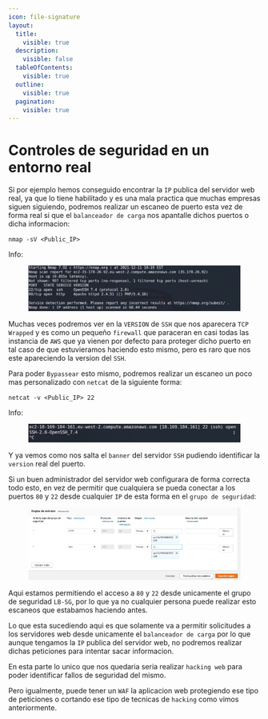 ```yaml
---
icon: file-signature
layout:
  title:
    visible: true
  description:
    visible: false
  tableOfContents:
    visible: true
  outline:
    visible: true
  pagination:
    visible: true
---
```


# Controles de seguridad en un entorno real

Si por ejemplo hemos conseguido encontrar la `IP` publica del servidor web real, ya que lo tiene habilitado y es una mala practica que muchas empresas siguen siguiendo, podremos realizar un escaneo de puerto esta vez de forma real si que el `balanceador de carga` nos apantalle dichos puertos o dicha informacion:

```shell
nmap -sV <Public_IP>
```

Info:

<figure><img src="../../.gitbook/assets/image (74).png" alt=""><figcaption></figcaption></figure>

Muchas veces podremos ver en la `VERSION` de `SSH` que nos aparecera `TCP Wrapped` y es como un pequeño `firewall` que paraceran en casi todas las instancia de `AWS` que ya vienen por defecto para proteger dicho puerto en tal caso de que estuvieramos haciendo esto mismo, pero es raro que nos este apareciendo la version del `SSH`.

Para poder `Bypassear` esto mismo, podremos realizar un escaneo un poco mas personalizado con `netcat` de la siguiente forma:

```shell
netcat -v <Public_IP> 22
```

Info:

<figure><img src="../../.gitbook/assets/image (75).png" alt=""><figcaption></figcaption></figure>

Y ya vemos como nos salta el `banner` del servidor `SSH` pudiendo identificar la `version` real del puerto.

Si un buen administrador del servidor web configurara de forma correcta todo esto, en vez de permitir que cualquiera se pueda conectar a los puertos `80` y `22` desde cualquier `IP` de esta forma en el `grupo de seguridad`:

<figure><img src="../../.gitbook/assets/image (76).png" alt=""><figcaption></figcaption></figure>

Aqui estamos permitiendo el acceso a `80` y `22` desde unicamente el grupo de seguridad `LB-SG`, por lo que ya no cualquier persona puede realizar esto escaneos que estabamos haciendo antes.

Lo que esta sucediendo aqui es que solamente va a permitir solicitudes a los servidores web desde unicamente el `balanceador de carga` por lo que aunque tengamos la `IP` publica del servidor web, no podremos realizar dichas peticiones para intentar sacar informacion.

En esta parte lo unico que nos quedaria seria realizar `hacking web` para poder identificar fallos de seguridad del mismo.

Pero igualmente, puede tener un `WAF` la aplicacion web protegiendo ese tipo de peticiones o cortando ese tipo de tecnicas de `hacking` como vimos anteriormente.
